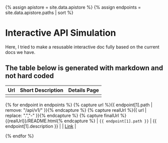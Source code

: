 {% assign apistore = site.data.apistore %}
{% assign endpoints = site.data.apistore.paths | sort %}
<!-- {{ endpoints }} -->
# Interactive API Simulation

Here, I tried to make a resusable interactive doc fully based on the current docs we have.

## The table below is generated with markdown and not hard coded

| Url | Short Description | Details Page |
| :--- | :--- | :--- |
| | | |
{% for endpoint in endpoints %}
{% capture url %}{{ endpoint[1].path | remove: "/api/v1/" }}{% endcapture %}
{% capture realUrl %}{{ url | replace: ".","-" }}{% endcapture %}
{% capture finalUrl %}{{realUrl}}/README.html{% endcapture  %}
| `{{ endpoint[1].path }}` | {{ endpoint[1].description }} | | [Link]({{finalUrl}}) |

{% endfor %}
<!-- {{ mmm }} -->
